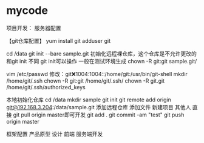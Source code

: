 # mycode
项目开发：
服务器配置

【git仓库配置】
yum install git
adduser git

cd /data
git init --bare sample.git  初始化远程裸仓库，这个仓库是不允许更改的 和git init 不同 git init可以操作 一般在测试环境生成
chown  -R git:git sample.git/

vim /etc/passwd  修改：git:x:1004:1004::/home/git:/usr/bin/git-shell
mkdir /home/git/.ssh
chown -R git:git /home/git/.ssh/
chown -R git.git /home/git/.ssh/authorized_keys

本地初始化仓库
cd /data
mkdir sample
git init
git remote add origin git@192.168.3.204:/data/sample.git  添加远程仓库
添加文件 新建项目  其他人 直接 git pull origin master即可开发
git add .
git commit -am "test"
git push origin master


框架配置
产品原型 设计 前端 服务端开发
